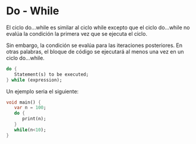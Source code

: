 # Do - While

El ciclo do...while es similar al ciclo while excepto que el ciclo do...while no evalúa la condición la primera vez que se ejecuta el ciclo. 

Sin embargo, la condición se evalúa para las iteraciones posteriores. En otras palabras, el bloque de código se ejecutará al menos una vez en un ciclo do…while.


```dart
do {  
   Statement(s) to be executed;  
} while (expression); 
```

Un ejemplo seria el siguiente:

```dart
void main() { 
   var n = 100; 
   do { 
      print(n); 
   }
   while(n<10); 
}  
```